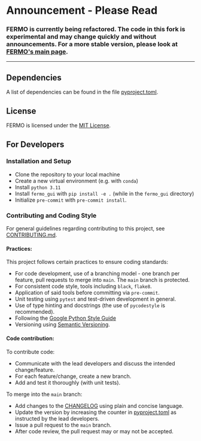 Announcement - Please Read
============
### FERMO is currently being refactored. The code in this fork is experimental and may change quickly and without announcements. For a more stable version, please look at [FERMO's main page](github.com/mmzdouc/fermo).

---

## Dependencies

A list of dependencies can be found in the file [pyproject.toml](pyproject.toml).

## License

FERMO is licensed under the [MIT License](LICENSE.md).

## For Developers

### Installation and Setup

- Clone the repository to your local machine
- Create a new virtual environment (e.g. with `conda`)
- Install `python 3.11`
- Install `fermo_gui` with `pip install -e .` (while in the `fermo_gui` directory)
- Initialize `pre-commit` with `pre-commit install`.

### Contributing and Coding Style

For general guidelines regarding contributing to this project, see [CONTRIBUTING.md](CONTRIBUTING.md).

#### Practices:

This project follows certain practices to ensure coding standards:
- For code development, use of a branching model - one branch per feature, pull 
  requests to merge into `main`. The `main` branch is protected.
- For consistent code style, tools including `black`, `flake8`.
- Application of said tools before committing via `pre-commit`.
- Unit testing using `pytest` and test-driven development in general.
- Use of type hinting and docstrings (the use of `pycodestyle` is recommended).
- Following the [Google Python Style Guide](https://google.github.io/styleguide/pyguide.html)
- Versioning using [Semantic Versioning](http://semver.org/).

#### Code contribution:

To contribute code:
- Communicate with the lead developers and discuss the intended change/feature.
- For each feature/change, create a new branch.
- Add and test it thoroughly (with unit tests).

To merge into the `main` branch:
- Add changes to the [CHANGELOG](CHANGELOG.md) using plain and concise language.
- Update the version by increasing the counter in [pyproject.toml](pyproject.toml) 
  as instructed by the lead developers.
- Issue a pull request to the `main` branch.
- After code review, the pull request may or may not be accepted.
